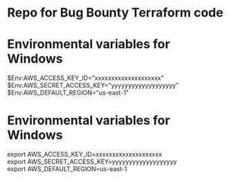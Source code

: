 # Repo for Bug Bounty Terraform code

# Environmental variables for Windows

$Env:AWS_ACCESS_KEY_ID="xxxxxxxxxxxxxxxxxxxx"</br>
$Env:AWS_SECRET_ACCESS_KEY="yyyyyyyyyyyyyyyyyyy"</br>
$Env:AWS_DEFAULT_REGION="us-east-1"</br>

# Environmental variables for Windows

export AWS_ACCESS_KEY_ID=xxxxxxxxxxxxxxxxxxxx</br>
export AWS_SECRET_ACCESS_KEY=yyyyyyyyyyyyyyyyyyy</br>
export AWS_DEFAULT_REGION=us-east-1</br>
